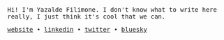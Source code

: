 <samp>

Hi! I'm Yazalde Filimone. I don't know what to write here really, I just think it's cool that we can.

<!--
I strongly love low-level details of computers and mathematics. non-expert. trying to be scientist.

> “Some infinities are bigger than others… There are days, many of them, when I get irritated by the size of my set of unlimited infinities. I wish I had more numbers than I probably will.”


My interests include, but are not limited to, compilers, language design, operating systems, type theory, accelerators, and web browsers. 
-->

<!---
• Projects:

1. [A JavaScript and TypeScript engine](https://github.com/yazaldefilimone/core-engine) (WIP)
2. [A light-weight and fast runtime for JavaScript and TypeScript](https://github.com/yazaldefilimone/zox) (WIP depend 1)
3. [A dependent type checker for lambda calculus](https://github.com/yazaldefilimone/lambda-checker)
4. [Build Stack-based | Bytecode interpreter | Garbage collection](https://github.com/yazaldefilimone/virtual-machine.rs)
5. [The Dolphin Programming Language](https://github.com/yazaldefilimone/dolphin)
6. [Type system | Static typeChecker | Type inference](https://github.com/yazaldefilimone/eva-typechecker)
7. [A mini Typescript compiler](https://github.com/yazaldefilimone/mini-typescript)
8. [High-level compilation | Transform pipeline | Message-passing mechanism | Transpiler](https://github.com/yazaldefilimone/high-level-compiler) (2023)
9. [Computer science | Algorithms | Data structures](https://github.com/yazaldefilimone/algorithms) (WIP)
10. [Building an Interpreter from scratch](https://github.com/yazaldefilimone/essentials-of-interpretation) (2023)
--->
 </samp>
<p align="enter">
    <samp>
    <a href="https://yazaldefilimone.com">website</a> • 
    <a href="https://www.linkedin.com/in/yazaldefilimone">linkedin</a> • 
    <a href="https://twitter.com/yazaldefilimone">twitter</a> • 
    <a href="https://bsky.app/profile/yazaldefilimone.bsky.social">bluesky</a>
    </samp>
    </p>
<!--

bsky
